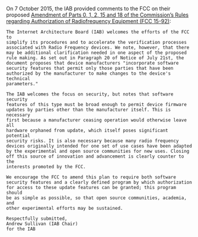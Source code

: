 
On 7 October 2015, the IAB provided comments to the FCC on their proposed [Amendment of Parts 0, 1, 2, 15 and 18 of the Commission’s Rules regarding Authorization of Radiofrequency Equipment (FCC 15-92)](http://transition.fcc.gov/Daily_Releases/Daily_Business/2015/db0722/FCC-15-92A1.pdf "FCC 15-92"):



```
The Internet Architecture Board (IAB) welcomes the efforts of the FCC to 
simplify its procedures and to accelerate the verification processes 
associated with Radio Frequency devices. We note, however, that there 
may be additional clarification needed in one aspect of the proposed 
rule making. As set out in Paragraph 20 of Notice of July 21st, the 
document proposes that device manufacturers "incorporate software 
security features that permit only those parties that have been 
authorized by the manufacturer to make changes to the device's technical 
parameters." 

The IAB welcomes the focus on security, but notes that software security 
features of this type must be broad enough to permit device firmware 
updates by parties other than the manufacturer itself. This is necessary 
first because a manufacturer ceasing operation would otherwise leave all 
hardware orphaned from update, which itself poses significant potential 
security risks. It is also necessary because many radio frequency 
devices originally intended for one set of use cases have been adapted 
by the experimental and open source communities for new uses. Closing 
off this source of innovation and advancement is clearly counter to the 
interests promoted by the FCC. 

We encourage the FCC to amend this plan to require both software 
security features and a clearly defined program by which authorization 
for access to these update features can be granted; this program should 
be as simple as possible, so that open source communities, academia, and 
other experimental efforts may be sustained. 

Respectfully submitted, 
Andrew Sullivan (IAB Chair) 
for the IAB
```

